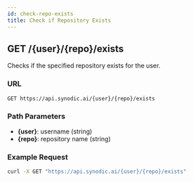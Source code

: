 ```yaml
---
id: check-repo-exists
title: Check if Repository Exists
---
```


## GET /\{user\}/\{repo\}/exists

Checks if the specified repository exists for the user.

### URL

`GET https://api.synodic.ai/{user}/{repo}/exists`

### Path Parameters

- **\{user\}**: username (string)
- **\{repo\}**: repository name (string)

### Example Request

```bash
curl -X GET "https://api.synodic.ai/{user}/{repo}/exists"
